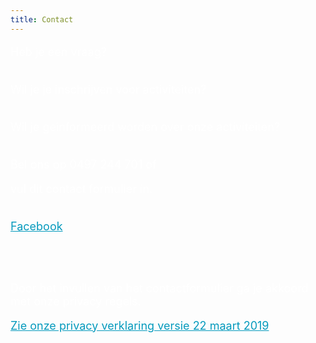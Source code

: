 ```yaml
---
title: Contact
---
```

<FONT SIZE="+1" COLOR="#FFFFFF" FACE="">

Heb je een vraag? <br><br>

Wil je je inschrijven voor activiteiten? <br><br>

Wil je geinformeerd worden over onze activiteiten? <br><br>

Bel ons op 0497 244 701 of<br> 

vul dit contact formulier in.<br><br>

<a class="f-ogo_rgb_hex-22.png" href="https://www.facebook.com/schakelretie.retie" style="color: #059abd" target="_blank">Facebook</a>

<br>

<br>

Door het invullen van het contactformulier ga je akkoord met onze privacy regels.<br>

<a href="https://github.com/bartdw/schakelretie/raw/master/190313%20Schakel%20Retie%20privacyverklaring%20website.pdf" style="color: #059abd" target="_blank">Zie onze privacy verklaring versie 22 maart 2019</a>

</FONT>
